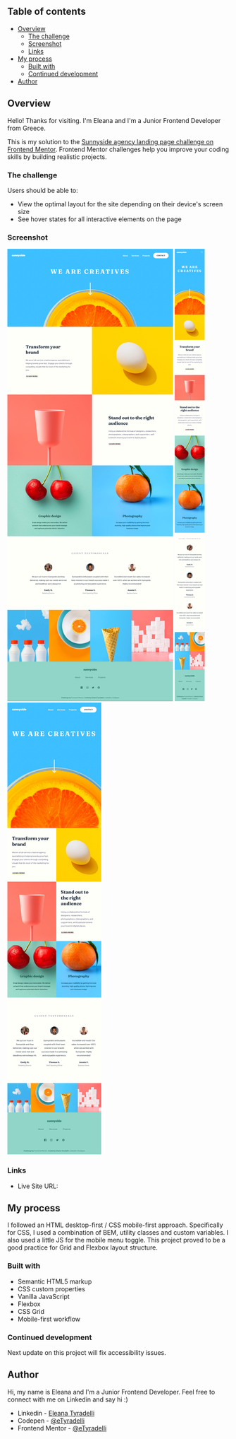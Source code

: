 ## Table of contents

- [Overview](#overview)
  - [The challenge](#the-challenge)
  - [Screenshot](#screenshot)
  - [Links](#links)
- [My process](#my-process)
  - [Built with](#built-with)
  - [Continued development](#continued-development)
- [Author](#author)

## Overview

Hello! Thanks for visiting. I'm Eleana and I'm a Junior Frontend Developer from Greece.

This is my solution to the [Sunnyside agency landing page challenge on Frontend Mentor](https://www.frontendmentor.io/challenges/sunnyside-agency-landing-page-7yVs3B6ef). Frontend Mentor challenges help you improve your coding skills by building realistic projects.


### The challenge

Users should be able to:

- View the optimal layout for the site depending on their device's screen size
- See hover states for all interactive elements on the page


### Screenshot

![](finished-project-screenshots/screenshot-desktop.png)
![](finished-project-screenshots/screenshot-tablet.png)
![](finished-project-screenshots/screenshot-mobile.png)


### Links

- Live Site URL: [](https://etyradelli.github.io/sunnyside-agency-frontend-mentor-challenge/)


## My process

I followed an HTML desktop-first / CSS mobile-first approach. Specifically for CSS, I used a combination of BEM, utility classes and custom variables. I also used a little JS for the mobile menu toggle. This project proved to be a good practice for Grid and Flexbox layout structure.


### Built with

- Semantic HTML5 markup
- CSS custom properties
- Vanilla JavaScript
- Flexbox
- CSS Grid
- Mobile-first workflow


### Continued development

Next update on this project will fix accessibility issues.


## Author

Hi, my name is Eleana and I'm a Junior Frontend Developer. 
Feel free to connect with me on Linkedin and say hi :)

- Linkedin - [Eleana Tyradelli](https://www.linkedin.com/in/eleanatyradelli/)
- Codepen - [@eTyradelli](https://codepen.io/eTyradelli)
- Frontend Mentor - [@eTyradelli](https://www.frontendmentor.io/profile/eTyradelli)
